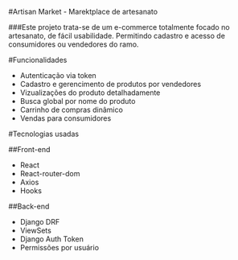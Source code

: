 #Artisan Market - Marektplace de artesanato

###Este projeto trata-se de um e-commerce totalmente focado no artesanato, de fácil usabilidade. Permitindo cadastro e acesso de consumidores ou vendedores do ramo.

#Funcionalidades
- Autenticação via token
- Cadastro e gerencimento de produtos por vendedores
- Vizualizações do produto detalhadamente
- Busca global por nome do produto
- Carrinho de compras dinâmico
- Vendas para consumidores

#Tecnologias usadas

##Front-end
- React
- React-router-dom
- Axios
- Hooks

##Back-end
- Django DRF
- ViewSets
- Django Auth Token
- Permissões por usuário

